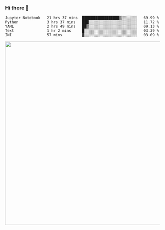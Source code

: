 ### Hi there 👋

<!--START_SECTION:waka-->
```text
Jupyter Notebook   21 hrs 37 mins  █████████████████▒░░░░░░░   69.99 % 
Python             3 hrs 37 mins   ███░░░░░░░░░░░░░░░░░░░░░░   11.72 % 
YAML               2 hrs 49 mins   ██▒░░░░░░░░░░░░░░░░░░░░░░   09.13 % 
Text               1 hr 2 mins     █░░░░░░░░░░░░░░░░░░░░░░░░   03.39 % 
INI                57 mins         ▓░░░░░░░░░░░░░░░░░░░░░░░░   03.09 % 
```
<!--END_SECTION:waka-->

<img src="https://wakatime.com/share/@QuantumA/fc1cfcd9-4c6f-41e9-9c18-f86f6df42a11.svg?sanitize=true" width="600">

<!--
**QuantumA/QuantumA** is a ✨ _special_ ✨ repository because its `README.md` (this file) appears on your GitHub profile.

Here are some ideas to get you started:

- 🔭 I’m currently working on ...
- 🌱 I’m currently learning ...
- 👯 I’m looking to collaborate on ...
- 🤔 I’m looking for help with ...
- 💬 Ask me about ...
- 📫 How to reach me: ...
- 😄 Pronouns: ...
- ⚡ Fun fact: ...
-->
